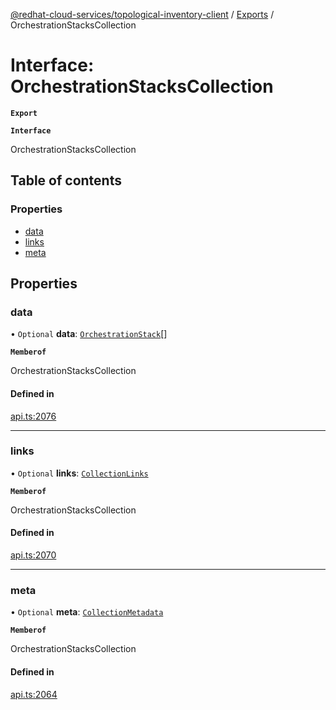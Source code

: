 [@redhat-cloud-services/topological-inventory-client](../README.md) / [Exports](../modules.md) / OrchestrationStacksCollection

# Interface: OrchestrationStacksCollection

**`Export`**

**`Interface`**

OrchestrationStacksCollection

## Table of contents

### Properties

- [data](OrchestrationStacksCollection.md#data)
- [links](OrchestrationStacksCollection.md#links)
- [meta](OrchestrationStacksCollection.md#meta)

## Properties

### data

• `Optional` **data**: [`OrchestrationStack`](OrchestrationStack.md)[]

**`Memberof`**

OrchestrationStacksCollection

#### Defined in

[api.ts:2076](https://github.com/mkholjuraev/javascript-clients/blob/master/packages/topological-inventory/api.ts#L2076)

___

### links

• `Optional` **links**: [`CollectionLinks`](CollectionLinks.md)

**`Memberof`**

OrchestrationStacksCollection

#### Defined in

[api.ts:2070](https://github.com/mkholjuraev/javascript-clients/blob/master/packages/topological-inventory/api.ts#L2070)

___

### meta

• `Optional` **meta**: [`CollectionMetadata`](CollectionMetadata.md)

**`Memberof`**

OrchestrationStacksCollection

#### Defined in

[api.ts:2064](https://github.com/mkholjuraev/javascript-clients/blob/master/packages/topological-inventory/api.ts#L2064)
